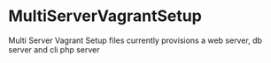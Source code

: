 # MultiServerVagrantSetup
Multi Server Vagrant Setup files currently provisions a web server, db server and cli php server  
